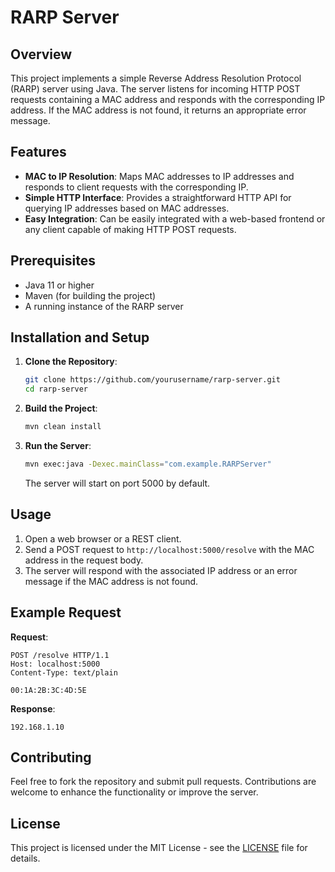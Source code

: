 
# RARP Server

## Overview

This project implements a simple Reverse Address Resolution Protocol (RARP) server using Java. The server listens for incoming HTTP POST requests containing a MAC address and responds with the corresponding IP address. If the MAC address is not found, it returns an appropriate error message.

## Features

- **MAC to IP Resolution**: Maps MAC addresses to IP addresses and responds to client requests with the corresponding IP.
- **Simple HTTP Interface**: Provides a straightforward HTTP API for querying IP addresses based on MAC addresses.
- **Easy Integration**: Can be easily integrated with a web-based frontend or any client capable of making HTTP POST requests.

## Prerequisites

- Java 11 or higher
- Maven (for building the project)
- A running instance of the RARP server

## Installation and Setup

1. **Clone the Repository**:
   ```bash
   git clone https://github.com/yourusername/rarp-server.git
   cd rarp-server
   ```

2. **Build the Project**:
   ```bash
   mvn clean install
   ```

3. **Run the Server**:
   ```bash
   mvn exec:java -Dexec.mainClass="com.example.RARPServer"
   ```

   The server will start on port 5000 by default.

## Usage

1. Open a web browser or a REST client.
2. Send a POST request to `http://localhost:5000/resolve` with the MAC address in the request body.
3. The server will respond with the associated IP address or an error message if the MAC address is not found.

## Example Request

**Request**:
```
POST /resolve HTTP/1.1
Host: localhost:5000
Content-Type: text/plain

00:1A:2B:3C:4D:5E
```

**Response**:
```
192.168.1.10
```

## Contributing

Feel free to fork the repository and submit pull requests. Contributions are welcome to enhance the functionality or improve the server.

## License

This project is licensed under the MIT License - see the [LICENSE](LICENSE) file for details.


